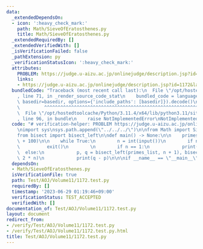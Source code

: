 ```yaml
---
data:
  _extendedDependsOn:
  - icon: ':heavy_check_mark:'
    path: Math/SieveOfEratosthenes.py
    title: Math/SieveOfEratosthenes.py
  _extendedRequiredBy: []
  _extendedVerifiedWith: []
  _isVerificationFailed: false
  _pathExtension: py
  _verificationStatusIcon: ':heavy_check_mark:'
  attributes:
    PROBLEM: https://judge.u-aizu.ac.jp/onlinejudge/description.jsp?id=1172&lang=jp
    links:
    - https://judge.u-aizu.ac.jp/onlinejudge/description.jsp?id=1172&lang=jp
  bundledCode: "Traceback (most recent call last):\n  File \"/opt/hostedtoolcache/Python/3.11.4/x64/lib/python3.11/site-packages/onlinejudge_verify/documentation/build.py\"\
    , line 71, in _render_source_code_stat\n    bundled_code = language.bundle(stat.path,\
    \ basedir=basedir, options={'include_paths': [basedir]}).decode()\n          \
    \         ^^^^^^^^^^^^^^^^^^^^^^^^^^^^^^^^^^^^^^^^^^^^^^^^^^^^^^^^^^^^^^^^^^^^^^^^^^^^^^^^^\n\
    \  File \"/opt/hostedtoolcache/Python/3.11.4/x64/lib/python3.11/site-packages/onlinejudge_verify/languages/python.py\"\
    , line 96, in bundle\n    raise NotImplementedError\nNotImplementedError\n"
  code: "# verification-helper: PROBLEM https://judge.u-aizu.ac.jp/onlinejudge/description.jsp?id=1172&lang=jp\n\
    \nimport sys\nsys.path.append(\"../../../\")\n\nfrom Math import SieveOfEratosthenes\n\
    from bisect import bisect_left\n\ndef main() -> None:\n\n    primes_list = SieveOfEratosthenes.primes(123456*2\
    \ + 100)\n\n    while True:\n        n = int(input())\n        if n == 0:\n  \
    \          exit()\n        \n        if n == 1:\n            print(1)\n      \
    \  else:\n            p, q = bisect_left(primes_list, n + 1), bisect_left(primes_list,\
    \ 2 * n)\n            print(q - p)\n\n\nif __name__ == \"__main__\":\n    main()"
  dependsOn:
  - Math/SieveOfEratosthenes.py
  isVerificationFile: true
  path: Test/AOJ/Volume11/1172.test.py
  requiredBy: []
  timestamp: '2023-06-29 01:19:46+09:00'
  verificationStatus: TEST_ACCEPTED
  verifiedWith: []
documentation_of: Test/AOJ/Volume11/1172.test.py
layout: document
redirect_from:
- /verify/Test/AOJ/Volume11/1172.test.py
- /verify/Test/AOJ/Volume11/1172.test.py.html
title: Test/AOJ/Volume11/1172.test.py
---
```


